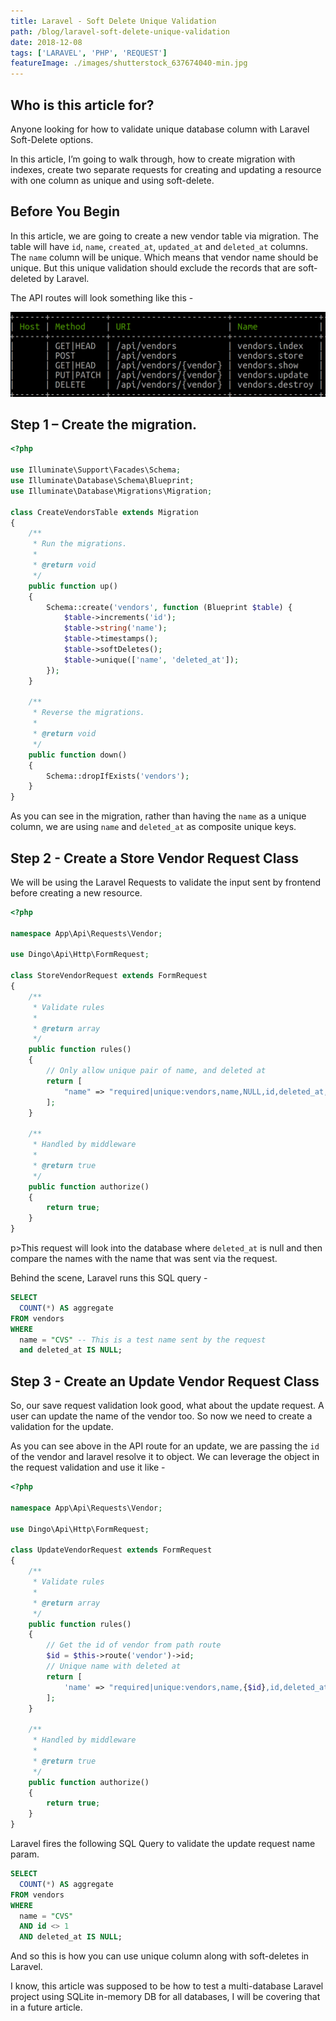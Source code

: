 ```yaml
---
title: Laravel - Soft Delete Unique Validation
path: /blog/laravel-soft-delete-unique-validation
date: 2018-12-08
tags: ['LARAVEL', 'PHP', 'REQUEST']
featureImage: ./images/shutterstock_637674040-min.jpg
---
```


## Who is this article for?

Anyone looking for how to validate unique database column with Laravel Soft-Delete options.

In this article, I’m going to walk through, how to create migration with indexes, create two separate requests for creating and updating a resource with one column as unique and using soft-delete.

## Before You Begin

In this article, we are going to create a new vendor table via migration. The table will have `id`, `name`, `created_at`, `updated_at` and `deleted_at` columns. The `name` column will be unique. Which means that vendor name should be unique. But this unique validation should exclude the records that are soft-deleted by Laravel.

The API routes will look something like this -

![](./images/Selection_380.png)

## Step 1 – Create the migration.

```php
<?php

use Illuminate\Support\Facades\Schema;
use Illuminate\Database\Schema\Blueprint;
use Illuminate\Database\Migrations\Migration;

class CreateVendorsTable extends Migration
{
    /**
     * Run the migrations.
     *
     * @return void
     */
    public function up()
    {
        Schema::create('vendors', function (Blueprint $table) {
            $table->increments('id');
            $table->string('name');
            $table->timestamps();
            $table->softDeletes();
            $table->unique(['name', 'deleted_at']);
        });
    }

    /**
     * Reverse the migrations.
     *
     * @return void
     */
    public function down()
    {
        Schema::dropIfExists('vendors');
    }
}
```

As you can see in the migration, rather than having the `name` as a unique column, we are using `name` and `deleted_at` as composite unique keys.

## Step 2 - Create a Store Vendor Request Class

We will be using the Laravel Requests to validate the input sent by frontend before creating a new resource.

```php
<?php

namespace App\Api\Requests\Vendor;

use Dingo\Api\Http\FormRequest;

class StoreVendorRequest extends FormRequest
{
    /**
     * Validate rules
     *
     * @return array
     */
    public function rules()
    {
        // Only allow unique pair of name, and deleted at
        return [
            "name" => "required|unique:vendors,name,NULL,id,deleted_at,NULL",
        ];
    }

    /**
     * Handled by middleware
     *
     * @return true
     */
    public function authorize()
    {
        return true;
    }
}
```

p>This request will look into the database where `deleted_at` is null and then compare the names with the name that was sent via the request.

Behind the scene, Laravel runs this SQL query -

```sql
SELECT
  COUNT(*) AS aggregate
FROM vendors
WHERE
  name = "CVS" -- This is a test name sent by the request
  and deleted_at IS NULL; 
```
 
## Step 3 - Create an Update Vendor Request Class

So, our save request validation look good, what about the update request. A user can update the name of the vendor too. So now we need to create a validation for the update.

As you can see above in the API route for an update, we are passing the `id` of the vendor and laravel resolve it to object. We can leverage the object in the request validation and use it like -

```php
<?php

namespace App\Api\Requests\Vendor;

use Dingo\Api\Http\FormRequest;

class UpdateVendorRequest extends FormRequest
{
    /**
     * Validate rules
     *
     * @return array
     */
    public function rules()
    {
        // Get the id of vendor from path route
        $id = $this->route('vendor')->id;
        // Unique name with deleted at
        return [
            'name' => "required|unique:vendors,name,{$id},id,deleted_at,NULL",
        ];
    }

    /**
     * Handled by middleware
     *
     * @return true
     */
    public function authorize()
    {
        return true;
    }
}
```

Laravel fires the following SQL Query to validate the update request name param.

```sql
SELECT
  COUNT(*) AS aggregate
FROM vendors
WHERE
  name = "CVS"
  AND id <> 1
  AND deleted_at IS NULL;
```

And so this is how you can use unique column along with soft-deletes in Laravel.

I know, this article was supposed to be how to test a multi-database Laravel project using SQLite in-memory DB for all databases, I will be covering that in a future article.


